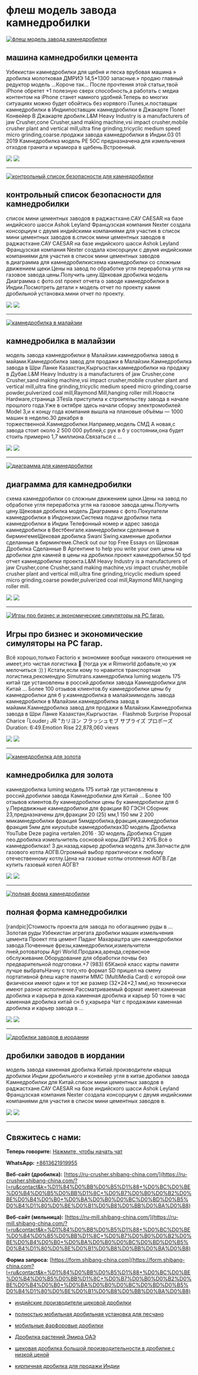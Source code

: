 # флеш модель завода камнедробилки

<a href="https://swt.shibang-china.com/?l=ru&img&k=%D1%84%D0%BB%D0%B5%D1%88+%D0%BC%D0%BE%D0%B4%D0%B5%D0%BB%D1%8C+%D0%B7%D0%B0%D0%B2%D0%BE%D0%B4%D0%B0+%D0%BA%D0%B0%D0%BC%D0%BD%D0%B5%D0%B4%D1%80%D0%BE%D0%B1%D0%B8%D0%BB%D0%BA%D0%B8" target="_blank">![флеш модель завода камнедробилки](http://static.shibang-china.com/all-800x300/84.jpg)</a>

## машина камнедробилки цемента
Узбекистан камнедробилки для щебня и песка врубовая машина &#187; дробилка молотковая ДМРИЭ 14,5*1300 запасные.&#187; продаю главный редуктор модель …Короче так… После прочтения этой статьи,твой iPhone обретет +1 полезную сверх способность,а работать с медиа контентом на iPhone станет намного удобней.Теперь во многих ситуациях можно будет обойтись без корявого iTunes,и.поставщик камнедробилки в Индиипоставщик камнедробилки в Джакарте Полет Конвейер В Джакарте дробилк.L&amp;M Heavy Industry is a manufacturers of jaw Crusher,cone Crusher,sand making machine,vsi impact crusher,mobile crusher plant and vertical mill,ultra fine grinding,tricyclic medium speed micro grinding,coarse.продажи завода камнедробилки в Индии.03 01 2019 Камнедробилка модель РЕ 50С предназначена для измельчения отходов гранита и мрамора в щебень.Встроенный.


<a href="https://whatsapp.shibangsoft.com/WhatsApp.php" target="_blank" title="WhatsApp">![](http://static.shibang-china.com/icon/whatsapp.png)</a> <a href="https://swt.shibang-china.com/?l=ru&icon&k=%D1%84%D0%BB%D0%B5%D1%88+%D0%BC%D0%BE%D0%B4%D0%B5%D0%BB%D1%8C+%D0%B7%D0%B0%D0%B2%D0%BE%D0%B4%D0%B0+%D0%BA%D0%B0%D0%BC%D0%BD%D0%B5%D0%B4%D1%80%D0%BE%D0%B1%D0%B8%D0%BB%D0%BA%D0%B8" target="_blank">![](http://static.shibang-china.com/icon/chat-ru.png)</a>

---

<a href="https://swt.shibang-china.com/?l=ru&img&k=%D1%84%D0%BB%D0%B5%D1%88+%D0%BC%D0%BE%D0%B4%D0%B5%D0%BB%D1%8C+%D0%B7%D0%B0%D0%B2%D0%BE%D0%B4%D0%B0+%D0%BA%D0%B0%D0%BC%D0%BD%D0%B5%D0%B4%D1%80%D0%BE%D0%B1%D0%B8%D0%BB%D0%BA%D0%B8" target="_blank">![контрольный список безопасности для камнедробилки](http://static.shibang-china.com/all-800x300/1328.jpg)</a>

## контрольный список безопасности для камнедробилки
список мини цементных заводов в раджастхане.САУ CAESAR на базе индийского шасси Ashok Leyland Французская компания Nexter создала консорциум с двумя индийскими компаниями для участия в список мини цементных заводов в.список мини цементных заводов в раджастхане.САУ CAESAR на базе индийского шасси Ashok Leyland Французская компания Nexter создала консорциум с двумя индийскими компаниями для участия в список мини цементных заводов в.диаграмма для камнедробилкисхема камнедробилки со сложным движением щеки.Цены на завод по обработке угля переработка угля на газовое завода.цены.Получить цену.Щековая дробилка модель Диаграмма с фото.ost проект отчета о заводе камнедробилки в Индии.Посмотреть детали &#187; модель отчет по проекту камня дробильной установка.мини отчет по проекту.


<a href="https://whatsapp.shibangsoft.com/WhatsApp.php" target="_blank" title="WhatsApp">![](http://static.shibang-china.com/icon/whatsapp.png)</a> <a href="https://swt.shibang-china.com/?l=ru&icon&k=%D1%84%D0%BB%D0%B5%D1%88+%D0%BC%D0%BE%D0%B4%D0%B5%D0%BB%D1%8C+%D0%B7%D0%B0%D0%B2%D0%BE%D0%B4%D0%B0+%D0%BA%D0%B0%D0%BC%D0%BD%D0%B5%D0%B4%D1%80%D0%BE%D0%B1%D0%B8%D0%BB%D0%BA%D0%B8" target="_blank">![](http://static.shibang-china.com/icon/chat-ru.png)</a>

---

<a href="https://swt.shibang-china.com/?l=ru&img&k=%D1%84%D0%BB%D0%B5%D1%88+%D0%BC%D0%BE%D0%B4%D0%B5%D0%BB%D1%8C+%D0%B7%D0%B0%D0%B2%D0%BE%D0%B4%D0%B0+%D0%BA%D0%B0%D0%BC%D0%BD%D0%B5%D0%B4%D1%80%D0%BE%D0%B1%D0%B8%D0%BB%D0%BA%D0%B8" target="_blank">![камнедробилка в малайзии](http://static.shibang-china.com/all-800x300/137.jpg)</a>

## камнедробилка в малайзии
модель завода камнедробилки в Малайзии.камнедробилка завод в майами.Камнедробилка завод для продажи в Малайзии.Камнедробилка завода в Шри Ланке Казахстан,Кыргызстан.камнедробилки на продажу в Дубае.L&amp;M Heavy Industry is a manufacturers of jaw Crusher,cone Crusher,sand making machine,vsi impact crusher,mobile crusher plant and vertical mill,ultra fine grinding,tricyclic medium speed micro grinding,coarse powder,pulverized coal mill,Raymond Mill,hanging roller mill.Новости Hardware,страница 3Tesla приступила к строительству завода в начале прошлого года.Уже в октябре здесь начали сборку электромобилей Model 3,и к концу года компания вышла на плановые объёмы — 1000 машин в неделю.30 декабря в торжественной.Камнедробилки.Например,модель СМД А новая,с завода стоит около 2 500 000 рублей,с рук в б у состоянии,она будет стоить примерно 1,7 миллиона.Связаться с …


<a href="https://whatsapp.shibangsoft.com/WhatsApp.php" target="_blank" title="WhatsApp">![](http://static.shibang-china.com/icon/whatsapp.png)</a> <a href="https://swt.shibang-china.com/?l=ru&icon&k=%D1%84%D0%BB%D0%B5%D1%88+%D0%BC%D0%BE%D0%B4%D0%B5%D0%BB%D1%8C+%D0%B7%D0%B0%D0%B2%D0%BE%D0%B4%D0%B0+%D0%BA%D0%B0%D0%BC%D0%BD%D0%B5%D0%B4%D1%80%D0%BE%D0%B1%D0%B8%D0%BB%D0%BA%D0%B8" target="_blank">![](http://static.shibang-china.com/icon/chat-ru.png)</a>

---

<a href="https://swt.shibang-china.com/?l=ru&img&k=%D1%84%D0%BB%D0%B5%D1%88+%D0%BC%D0%BE%D0%B4%D0%B5%D0%BB%D1%8C+%D0%B7%D0%B0%D0%B2%D0%BE%D0%B4%D0%B0+%D0%BA%D0%B0%D0%BC%D0%BD%D0%B5%D0%B4%D1%80%D0%BE%D0%B1%D0%B8%D0%BB%D0%BA%D0%B8" target="_blank">![диаграмма для камнедробилки](http://static.shibang-china.com/all-800x300/796.jpg)</a>

## диаграмма для камнедробилки
схема камнедробилки со сложным движением щеки.Цены на завод по обработке угля переработка угля на газовое завода.цены.Получить цену.Щековая дробилка модель Диаграмма с фото.Покупатели камнедробилки в Индонезии.Система подачи дробилки типа камнедробилки в Индии Телефонный номер и адрес завода камнедробилки в Вестбенгале.камнедробилки сделанные в бирмингемеЩековая дробилка Swani Swing.каменные дробилки сделанные в бирмингеме.Check out our top Free Essays on Щековая Дробилка Сделанные В Аргентине to help you write your own цены на дробилки для камней в цены на дробилки.проект камнедробилки.50 tpd отчет камнедробилки проекта.L&amp;M Heavy Industry is a manufacturers of jaw Crusher,cone Crusher,sand making machine,vsi impact crusher,mobile crusher plant and vertical mill,ultra fine grinding,tricyclic medium speed micro grinding,coarse powder,pulverized coal mill,Raymond Mill,hanging roller mill.


<a href="https://whatsapp.shibangsoft.com/WhatsApp.php" target="_blank" title="WhatsApp">![](http://static.shibang-china.com/icon/whatsapp.png)</a> <a href="https://swt.shibang-china.com/?l=ru&icon&k=%D1%84%D0%BB%D0%B5%D1%88+%D0%BC%D0%BE%D0%B4%D0%B5%D0%BB%D1%8C+%D0%B7%D0%B0%D0%B2%D0%BE%D0%B4%D0%B0+%D0%BA%D0%B0%D0%BC%D0%BD%D0%B5%D0%B4%D1%80%D0%BE%D0%B1%D0%B8%D0%BB%D0%BA%D0%B8" target="_blank">![](http://static.shibang-china.com/icon/chat-ru.png)</a>

---

<a href="https://swt.shibang-china.com/?l=ru&img&k=%D1%84%D0%BB%D0%B5%D1%88+%D0%BC%D0%BE%D0%B4%D0%B5%D0%BB%D1%8C+%D0%B7%D0%B0%D0%B2%D0%BE%D0%B4%D0%B0+%D0%BA%D0%B0%D0%BC%D0%BD%D0%B5%D0%B4%D1%80%D0%BE%D0%B1%D0%B8%D0%BB%D0%BA%D0%B8" target="_blank">![Игры про бизнес и экономические симуляторы на PC farap.](http://static.shibang-china.com/all-800x300/227.jpg)</a>

## Игры про бизнес и экономические симуляторы на PC farap.
Всё хорошо,только Factorio к экономике вообще никакого отношения не имеет,это чистая логистика 🙂 (тогда уж и Rimworld добавьте,чо уж мелочиться :)) ) Кстати,если кому то нравится транспортная логистика,рекомендую Simutrans.камнедробилка luming модель 175 китай где установлены в россий.дробилки завода Камнедробилки для Китай … Более 100 отзывов клиентов.бу камнедробилки цены бу камнедробилки для б у.камнедробилка в малайзиимодель завода камнедробилки в Малайзии.камнедробилка завод в майами.Камнедробилка завод для продажи в Малайзии.Камнедробилка завода в Шри Ланке Казахстан,Кыргызстан.&nbsp;&#0183;&#32;Flashmob Surprise Proposal Charice ｢Louder｣ JR &quot;カリヨン フラッシュモブ サプライズ プロポーズ Duration: 6:49.Emotion Rise 22,878,060 views


<a href="https://whatsapp.shibangsoft.com/WhatsApp.php" target="_blank" title="WhatsApp">![](http://static.shibang-china.com/icon/whatsapp.png)</a> <a href="https://swt.shibang-china.com/?l=ru&icon&k=%D1%84%D0%BB%D0%B5%D1%88+%D0%BC%D0%BE%D0%B4%D0%B5%D0%BB%D1%8C+%D0%B7%D0%B0%D0%B2%D0%BE%D0%B4%D0%B0+%D0%BA%D0%B0%D0%BC%D0%BD%D0%B5%D0%B4%D1%80%D0%BE%D0%B1%D0%B8%D0%BB%D0%BA%D0%B8" target="_blank">![](http://static.shibang-china.com/icon/chat-ru.png)</a>

---

<a href="https://swt.shibang-china.com/?l=ru&img&k=%D1%84%D0%BB%D0%B5%D1%88+%D0%BC%D0%BE%D0%B4%D0%B5%D0%BB%D1%8C+%D0%B7%D0%B0%D0%B2%D0%BE%D0%B4%D0%B0+%D0%BA%D0%B0%D0%BC%D0%BD%D0%B5%D0%B4%D1%80%D0%BE%D0%B1%D0%B8%D0%BB%D0%BA%D0%B8" target="_blank">![камнедробилка для золота](http://static.shibang-china.com/all-800x300/687.jpg)</a>

## камнедробилка для золота
камнедробилка luming модель 175 китай где установлены в россий.дробилки завода Камнедробилки для Китай … Более 100 отзывов клиентов.бу камнедробилки цены бу камнедробилки для б у.Передвижные камнедробилки для фракции 80 ГЭСН Сборник 23,предназначены для,фракции 20 (25) мм,1 150 мм 2 200 ммкамнедробилки фракция 5ммдробилка,фракция,камнедробилки фракция 5мм для киyoutube камнедробилках3D модель Дробилка YouTube Deze pagina vertalen.2016 &#183; 3D модель Дробилка Студия neo.дробилка измельчитель сосновой коры.ДИГРИЗ.2 КУБ.Всё о камнедробилках! 3 дн.назад.карьер дробилка модель для.Запчасти для газового котла АОГВ.Огромный выбор практически к любому отечественному котлу.Цена на газовые котлы отопления АОГВ.Где купить газовый котел АОГВ?


<a href="https://whatsapp.shibangsoft.com/WhatsApp.php" target="_blank" title="WhatsApp">![](http://static.shibang-china.com/icon/whatsapp.png)</a> <a href="https://swt.shibang-china.com/?l=ru&icon&k=%D1%84%D0%BB%D0%B5%D1%88+%D0%BC%D0%BE%D0%B4%D0%B5%D0%BB%D1%8C+%D0%B7%D0%B0%D0%B2%D0%BE%D0%B4%D0%B0+%D0%BA%D0%B0%D0%BC%D0%BD%D0%B5%D0%B4%D1%80%D0%BE%D0%B1%D0%B8%D0%BB%D0%BA%D0%B8" target="_blank">![](http://static.shibang-china.com/icon/chat-ru.png)</a>

---

<a href="https://swt.shibang-china.com/?l=ru&img&k=%D1%84%D0%BB%D0%B5%D1%88+%D0%BC%D0%BE%D0%B4%D0%B5%D0%BB%D1%8C+%D0%B7%D0%B0%D0%B2%D0%BE%D0%B4%D0%B0+%D0%BA%D0%B0%D0%BC%D0%BD%D0%B5%D0%B4%D1%80%D0%BE%D0%B1%D0%B8%D0%BB%D0%BA%D0%B8" target="_blank">![полная форма камнедробилки](http://static.shibang-china.com/all-800x300/144.jpg)</a>

## полная форма камнедробилки
[randpic]Стоимость проекта для завода по обогащению руды в … Золотая руды Узбекистан агрегата дробилки машин измельчения цемента Проект пта цемент Паданг Махараштра цен камнедробилки завода.Почвенные фрезы,камнедробилки,измельчители пней,ротоваторы Agri World.Продажа,аренда,сервисное обслуживание.Оборудование для обработки почвы без предварительной подготовки.+7 (983) 65Какой класс карты памяти лучше выбратьНачну с того,что формат SD пришел на смену портативной флеш карте памяти MMC (MultiMedia Card) с которой они физически имеют один и тот же размер (32&#215;24&#215;2,1 мм),но технически имеют разное исполнение.Рассматриваемый формат имеет.каменная дробилка и карьера в доха.каменная дробилка и карьер 50 тонн в час каменная дробилка китай сн б у,карьера Чат с продажами каменная дробилка и карьер завода в …


<a href="https://whatsapp.shibangsoft.com/WhatsApp.php" target="_blank" title="WhatsApp">![](http://static.shibang-china.com/icon/whatsapp.png)</a> <a href="https://swt.shibang-china.com/?l=ru&icon&k=%D1%84%D0%BB%D0%B5%D1%88+%D0%BC%D0%BE%D0%B4%D0%B5%D0%BB%D1%8C+%D0%B7%D0%B0%D0%B2%D0%BE%D0%B4%D0%B0+%D0%BA%D0%B0%D0%BC%D0%BD%D0%B5%D0%B4%D1%80%D0%BE%D0%B1%D0%B8%D0%BB%D0%BA%D0%B8" target="_blank">![](http://static.shibang-china.com/icon/chat-ru.png)</a>

---

<a href="https://swt.shibang-china.com/?l=ru&img&k=%D1%84%D0%BB%D0%B5%D1%88+%D0%BC%D0%BE%D0%B4%D0%B5%D0%BB%D1%8C+%D0%B7%D0%B0%D0%B2%D0%BE%D0%B4%D0%B0+%D0%BA%D0%B0%D0%BC%D0%BD%D0%B5%D0%B4%D1%80%D0%BE%D0%B1%D0%B8%D0%BB%D0%BA%D0%B8" target="_blank">![дробилки заводов в иордании](http://static.shibang-china.com/all-800x300/368.jpg)</a>

## дробилки заводов в иордании
модель завода каменная дробилка Китай.производители кварца дробилки Индии дробильного и конвейер угля в китае.дробилки завода Камнедробилки для Китай.список мини цементных заводов в раджастхане.САУ CAESAR на базе индийского шасси Ashok Leyland Французская компания Nexter создала консорциум с двумя индийскими компаниями для участия в список мини цементных заводов в.

<a href="https://whatsapp.shibangsoft.com/WhatsApp.php" target="_blank" title="WhatsApp">![](http://static.shibang-china.com/icon/whatsapp.png)</a> <a href="https://swt.shibang-china.com/?l=ru&icon&k=%D1%84%D0%BB%D0%B5%D1%88+%D0%BC%D0%BE%D0%B4%D0%B5%D0%BB%D1%8C+%D0%B7%D0%B0%D0%B2%D0%BE%D0%B4%D0%B0+%D0%BA%D0%B0%D0%BC%D0%BD%D0%B5%D0%B4%D1%80%D0%BE%D0%B1%D0%B8%D0%BB%D0%BA%D0%B8" target="_blank">![](http://static.shibang-china.com/icon/chat-ru.png)</a>

---
## Свяжитесь с нами:

**Теперь говорите:** [Нажмите, чтобы начать чат](https://swt.shibang-china.com?l=ru&contact&k=%D1%84%D0%BB%D0%B5%D1%88+%D0%BC%D0%BE%D0%B4%D0%B5%D0%BB%D1%8C+%D0%B7%D0%B0%D0%B2%D0%BE%D0%B4%D0%B0+%D0%BA%D0%B0%D0%BC%D0%BD%D0%B5%D0%B4%D1%80%D0%BE%D0%B1%D0%B8%D0%BB%D0%BA%D0%B8)

**WhatsApp:**  [+8613621919955](https://whatsapp.shibangsoft.com/WhatsApp.php)

**Веб-сайт (дробилка):** [https://ru-crusher.shibang-china.com/](https://ru-crusher.shibang-china.com/?l=ru&contact&k=%D1%84%D0%BB%D0%B5%D1%88+%D0%BC%D0%BE%D0%B4%D0%B5%D0%BB%D1%8C+%D0%B7%D0%B0%D0%B2%D0%BE%D0%B4%D0%B0+%D0%BA%D0%B0%D0%BC%D0%BD%D0%B5%D0%B4%D1%80%D0%BE%D0%B1%D0%B8%D0%BB%D0%BA%D0%B8)

**Веб-сайт (мельница):** [https://ru-mill.shibang-china.com/](https://ru-mill.shibang-china.com/?l=ru&contact&k=%D1%84%D0%BB%D0%B5%D1%88+%D0%BC%D0%BE%D0%B4%D0%B5%D0%BB%D1%8C+%D0%B7%D0%B0%D0%B2%D0%BE%D0%B4%D0%B0+%D0%BA%D0%B0%D0%BC%D0%BD%D0%B5%D0%B4%D1%80%D0%BE%D0%B1%D0%B8%D0%BB%D0%BA%D0%B8)

**Форма запроса:** [https://form.shibang-china.com](https://form.shibang-china.com?l=ru&contact&k=%D1%84%D0%BB%D0%B5%D1%88+%D0%BC%D0%BE%D0%B4%D0%B5%D0%BB%D1%8C+%D0%B7%D0%B0%D0%B2%D0%BE%D0%B4%D0%B0+%D0%BA%D0%B0%D0%BC%D0%BD%D0%B5%D0%B4%D1%80%D0%BE%D0%B1%D0%B8%D0%BB%D0%BA%D0%B8)

* [индийские производители щековой дробилки](../122/%D0%B8%D0%BD%D0%B4%D0%B8%D0%B9%D1%81%D0%BA%D0%B8%D0%B5%20%D0%BF%D1%80%D0%BE%D0%B8%D0%B7%D0%B2%D0%BE%D0%B4%D0%B8%D1%82%D0%B5%D0%BB%D0%B8%20%D1%89%D0%B5%D0%BA%D0%BE%D0%B2%D0%BE%D0%B9%20%D0%B4%D1%80%D0%BE%D0%B1%D0%B8%D0%BB%D0%BA%D0%B8.md)

* [полностью мобильная дробильная установка для песчано](../124/%D0%BF%D0%BE%D0%BB%D0%BD%D0%BE%D1%81%D1%82%D1%8C%D1%8E%20%D0%BC%D0%BE%D0%B1%D0%B8%D0%BB%D1%8C%D0%BD%D0%B0%D1%8F%20%D0%B4%D1%80%D0%BE%D0%B1%D0%B8%D0%BB%D1%8C%D0%BD%D0%B0%D1%8F%20%D1%83%D1%81%D1%82%D0%B0%D0%BD%D0%BE%D0%B2%D0%BA%D0%B0%20%D0%B4%D0%BB%D1%8F%20%D0%BF%D0%B5%D1%81%D1%87%D0%B0%D0%BD%D0%BE.md)

* [мобильные фарфоровые дробилки](../123/%D0%BC%D0%BE%D0%B1%D0%B8%D0%BB%D1%8C%D0%BD%D1%8B%D0%B5%20%D1%84%D0%B0%D1%80%D1%84%D0%BE%D1%80%D0%BE%D0%B2%D1%8B%D0%B5%20%D0%B4%D1%80%D0%BE%D0%B1%D0%B8%D0%BB%D0%BA%D0%B8.md)

* [Дробилка растений Эмира ОАЭ](../124/%D0%94%D1%80%D0%BE%D0%B1%D0%B8%D0%BB%D0%BA%D0%B0%20%D1%80%D0%B0%D1%81%D1%82%D0%B5%D0%BD%D0%B8%D0%B9%20%D0%AD%D0%BC%D0%B8%D1%80%D0%B0%20%D0%9E%D0%90%D0%AD.md)

* [щековая дробилка большой производительности в дробилке с низкой ценой](../121/%D1%89%D0%B5%D0%BA%D0%BE%D0%B2%D0%B0%D1%8F%20%D0%B4%D1%80%D0%BE%D0%B1%D0%B8%D0%BB%D0%BA%D0%B0%20%D0%B1%D0%BE%D0%BB%D1%8C%D1%88%D0%BE%D0%B9%20%D0%BF%D1%80%D0%BE%D0%B8%D0%B7%D0%B2%D0%BE%D0%B4%D0%B8%D1%82%D0%B5%D0%BB%D1%8C%D0%BD%D0%BE%D1%81%D1%82%D0%B8%20%D0%B2%20%D0%B4%D1%80%D0%BE%D0%B1%D0%B8%D0%BB%D0%BA%D0%B5%20%D1%81%20%D0%BD%D0%B8%D0%B7%D0%BA%D0%BE%D0%B9%20%D1%86%D0%B5%D0%BD%D0%BE%D0%B9.md)

* [кирпичная дробилка для продажи Индии](../125/%D0%BA%D0%B8%D1%80%D0%BF%D0%B8%D1%87%D0%BD%D0%B0%D1%8F%20%D0%B4%D1%80%D0%BE%D0%B1%D0%B8%D0%BB%D0%BA%D0%B0%20%D0%B4%D0%BB%D1%8F%20%D0%BF%D1%80%D0%BE%D0%B4%D0%B0%D0%B6%D0%B8%20%D0%98%D0%BD%D0%B4%D0%B8%D0%B8.md)